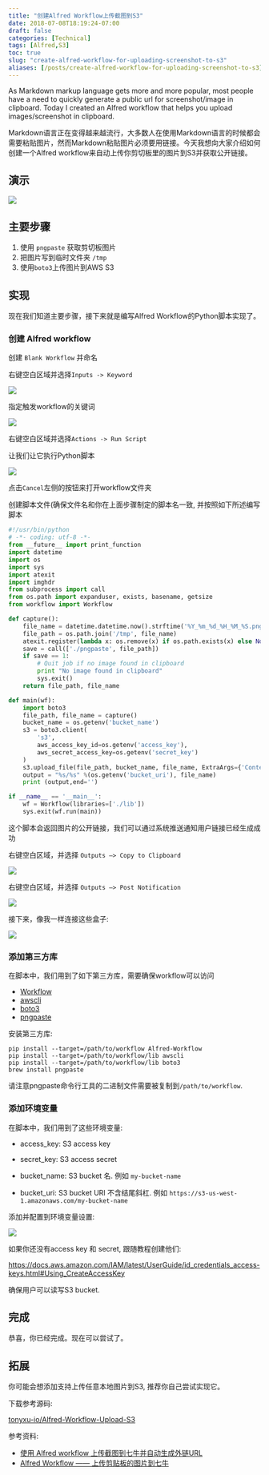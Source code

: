 ```yaml
---
title: "创建Alfred Workflow上传截图到S3"
date: 2018-07-08T18:19:24-07:00
draft: false
categories: [Technical]
tags: [Alfred,S3]
toc: true
slug: "create-alfred-workflow-for-uploading-screenshot-to-s3"
aliases: [/posts/create-alfred-workflow-for-uploading-screenshot-to-s3]
---
```


As Markdown markup language gets more and more popular, most people have a need to quickly generate a public url for screenshot/image in clipboard. Today I created an Alfred workflow that helps you upload images/screenshot in clipboard.

Markdown语言正在变得越来越流行，大多数人在使用Markdown语言的时候都会需要粘贴图片，然而Markdown粘贴图片必须要用链接。今天我想向大家介绍如何创建一个Alfred workflow来自动上传你剪切板里的图片到S3并获取公开链接。

<!--more-->

## 演示

![](https://s3-us-west-1.amazonaws.com/tonyxu-img/2018-07-08+21_33_30.gif)

## 主要步骤

1. 使用 `pngpaste` 获取剪切板图片
2. 把图片写到临时文件夹 `/tmp`
3. 使用`boto3`上传图片到AWS S3

## 实现

现在我们知道主要步骤，接下来就是编写Alfred Workflow的Python脚本实现了。

### 创建 Alfred workflow

创建 `Blank Workflow` 并命名

右键空白区域并选择`Inputs -> Keyword`

![](https://s3-us-west-1.amazonaws.com/tonyxu-img/2018_07_08_20_56_57.png)

指定触发workflow的关键词

![](https://s3-us-west-1.amazonaws.com/tonyxu-img/2018_07_08_20_50_57.png)

右键空白区域并选择`Actions -> Run Script`

让我们让它执行Python脚本

![](https://s3-us-west-1.amazonaws.com/tonyxu-img/2018_07_08_20_58_41.png)

点击`Cancel`左侧的按钮来打开workflow文件夹

创建脚本文件(确保文件名和你在上面步骤制定的脚本名一致, 并按照如下所述编写脚本

```python
#!/usr/bin/python
# -*- coding: utf-8 -*-
from __future__ import print_function
import datetime
import os
import sys
import atexit
import imghdr
from subprocess import call
from os.path import expanduser, exists, basename, getsize
from workflow import Workflow

def capture():
    file_name = datetime.datetime.now().strftime('%Y_%m_%d_%H_%M_%S.png')
    file_path = os.path.join('/tmp', file_name)
    atexit.register(lambda x: os.remove(x) if os.path.exists(x) else None, file_path)
    save = call(['./pngpaste', file_path])
    if save == 1:
        # Quit job if no image found in clipboard
        print "No image found in clipboard"
        sys.exit()
    return file_path, file_name

def main(wf):
    import boto3
    file_path, file_name = capture()
    bucket_name = os.getenv('bucket_name')
    s3 = boto3.client(
        's3',
        aws_access_key_id=os.getenv('access_key'),
        aws_secret_access_key=os.getenv('secret_key')
    )
    s3.upload_file(file_path, bucket_name, file_name, ExtraArgs={'ContentType': "image/png"})
    output = "%s/%s" %(os.getenv('bucket_uri'), file_name)
    print (output,end='')

if __name__ == '__main__':
    wf = Workflow(libraries=['./lib'])
    sys.exit(wf.run(main))
```

这个脚本会返回图片的公开链接，我们可以通过系统推送通知用户链接已经生成成功

右键空白区域，并选择 `Outputs –> Copy to Clipboard`

![](https://s3-us-west-1.amazonaws.com/tonyxu-img/2018_07_08_21_06_32.png)

右键空白区域，并选择 `Outputs –> Post Notification`

![](https://s3-us-west-1.amazonaws.com/tonyxu-img/2018_07_08_21_06_54.png)

接下来，像我一样连接这些盒子:

![](https://s3-us-west-1.amazonaws.com/tonyxu-img/2018_07_08_21_07_52.png)

### 添加第三方库

在脚本中，我们用到了如下第三方库，需要确保workflow可以访问

- [Workflow](http://alfredworkflow.readthedocs.io/en/latest/installation.html)
- [awscli](https://docs.aws.amazon.com/cli/latest/userguide/installing.html)
- [boto3](https://boto3.readthedocs.io/en/latest/guide/quickstart.html#installation)
- [pngpaste](https://github.com/jcsalterego/pngpaste)

安装第三方库:

```
pip install --target=/path/to/workflow Alfred-Workflow
pip install --target=/path/to/workflow/lib awscli
pip install --target=/path/to/workflow/lib boto3
brew install pngpaste
```

请注意pngpaste命令行工具的二进制文件需要被复制到`/path/to/workflow`.

### 添加环境变量

在脚本中，我们用到了这些环境变量:

- access_key: S3 access key

- secret_key: S3 access secret

- bucket_name: S3 bucket 名. 例如 `my-bucket-name`

- bucket_uri: S3 bucket URI 不含结尾斜杠. 例如 `https://s3-us-west-1.amazonaws.com/my-bucket-name`

添加并配置到环境变量设置:

![](https://s3-us-west-1.amazonaws.com/tonyxu-img/2018_07_10_20_55_19.png)

如果你还没有access key 和 secret, 跟随教程创建他们:

https://docs.aws.amazon.com/IAM/latest/UserGuide/id_credentials_access-keys.html#Using_CreateAccessKey

确保用户可以读写S3 bucket.

## 完成

恭喜，你已经完成。现在可以尝试了。

## 拓展

你可能会想添加支持上传任意本地图片到S3, 推荐你自己尝试实现它。

下载参考源码:

[tonyxu-io/Alfred-Workflow-Upload-S3](https://github.com/tonyxu-io/Alfred-Workflow-Upload-S3)

参考资料:

- [使用 Alfred workflow 上传截图到七牛并自动生成外链URL](http://xfyuan.github.io/2017/03/use-alfred-to-auto-upload-screenshot-to-qiniu-and-generate-the-markdown-image-url/)
- [Alfred Workflow —— 上传剪贴板的图片到七牛](http://labmain.com/2016/04/06/A_Alfred_Workflow_upload_clipboard%27image_to_qiniu/)